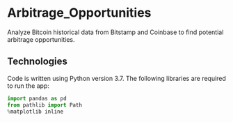 # Arbitrage_Opportunities
Analyze Bitcoin historical data from Bitstamp and Coinbase to find potential arbitrage opportunities.

## Technologies
 Code is written using Python version 3.7. The following libraries are required to run the app:
 ```python
import pandas as pd
from pathlib import Path
%matplotlib inline
```
